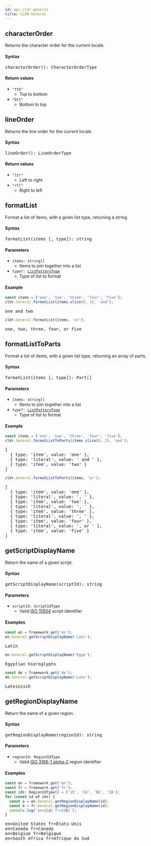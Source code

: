 ```yaml
---
id: api-cldr-general
title: CLDR.General
---
```


## characterOrder

Returns the character order for the current locale.

#### Syntax

<pre class="syntax">
characterOrder(): CharacterOrderType
</pre>

#### Return values
  - `"ttb"`
    - Top to bottom
  - `"btt"`
    - Bottom to top

## lineOrder

Returns the line order for the current locale.

#### Syntax

<pre class="syntax">
lineOrder(): LineOrderType
</pre>

#### Return values
  - `"ltr"`
    - Left to right
  - `"rtl"`
    - Right to left


## formatList

Format a list of items, with a given list type, returning a string.

#### Syntax

<pre class="syntax">
formatList(items [, type]): string
</pre>

#### Parameters
  - <code>items: <span>string[]</span></code>
    - Items to join together into a list
  - <code>type?: <span>[ListPatternType](api-listpatterntype.html)</span></code>
    - Type of list to format

#### Example

```typescript
const items = ['one', 'two', 'three', 'four', 'five'];
cldr.General.formatList(items.slice(0, 2), 'and');
```

<pre class="output">
one and two
</pre>

```typescript
cldr.General.formatList(items, 'or');
```

<pre class="output">
one, two, three, four, or five
</pre>



## formatListToParts

Format a list of items, with a given list type, returning an array of parts.

#### Syntax

<pre class="syntax">
formatList(items [, type]): Part[]
</pre>

#### Parameters
  - <code>items: <span>string[]</span></code>
    - Items to join together into a list
  - <code>type?: <span>[ListPatternType](api-listpatterntype.html)</span></code>
    - Type of list to format

#### Example

```typescript
const items = ['one', 'two', 'three', 'four', 'five'];
cldr.General.formatListToParts(items.slice(0, 2), 'and');
```

<pre class="output">
[
  { type: 'item', value: 'one' },
  { type: 'literal', value: ' and ' },
  { type: 'item', value: 'two' }
]
</pre>

```typescript
cldr.General.formatListToParts(items, 'or');
```

<pre class="output">
[
  { type: 'item', value: 'one' },
  { type: 'literal', value: ', ' },
  { type: 'item', value: 'two' },
  { type: 'literal', value: ', ' },
  { type: 'item', value: 'three' },
  { type: 'literal', value: ', ' },
  { type: 'item', value: 'four' },
  { type: 'literal', value: ', or ' },
  { type: 'item', value: 'five' }
]
</pre>


## getScriptDisplayName

Return the name of a given script.

#### Syntax

<pre class="syntax">
getScriptDisplayName(scriptId): string
</pre>

#### Parameters
  - <code>scriptId: <span>ScriptIdType</span></code>
    - Valid [ISO 15924](https://en.wikipedia.org/wiki/ISO_15924) script identifier

#### Examples

```typescript
const en = framework.get('en');
en.General.getScriptDisplayName('Latn');
```
<pre class="output">
Latin
</pre>

```typescript
en.General.getScriptDisplayName('Egyp');
```
<pre class="output">
Egyptian hieroglyphs
</pre>

```typescript
const de = framework.get('de');
de.General.getScriptDisplayName('Latn');
```
<pre class="output">
Lateinisch
</pre>



## getRegionDisplayName

Return the name of a given region.

#### Syntax

<pre class="syntax">
getRegionDisplayName(regionId): string
</pre>

#### Parameters
  - <code>regionId: <span>RegionIdType</span></code>
    - Valid [ISO 3166-1 alpha-2](https://en.wikipedia.org/wiki/ISO_3166-1_alpha-2) region identifier

#### Examples

```typescript
const en = framework.get('en');
const fr = framework.get('fr');
const ids: RegionIdType[] = ['US', 'CA', 'BE', 'ZA'];
for (const id of ids) {
  const a = en.General.getRegionDisplayName(id);
  const b = fr.General.getRegionDisplayName(id);
  console.log(`en=${a} fr=${b}`);
}
```
<pre class="output">
en=United States fr=États-Unis
en=Canada fr=Canada
en=Belgium fr=Belgique
en=South Africa fr=Afrique du Sud
</pre>
